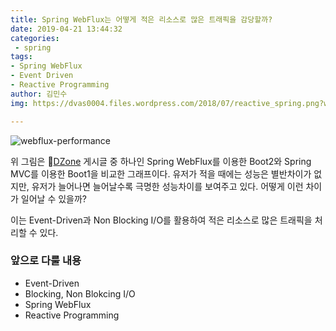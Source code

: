 ```yaml
---
title: Spring WebFlux는 어떻게 적은 리소스로 많은 트래픽을 감당할까?
date: 2019-04-21 13:44:32
categories:
 - spring
tags:
- Spring WebFlux
- Event Driven
- Reactive Programming
author: 김민수
img: https://dvas0004.files.wordpress.com/2018/07/reactive_spring.png?w=648

---
```


![webflux-performance](https://3.bp.blogspot.com/-3i759KJap_U/We6baQQFc2I/AAAAAAAAfTs/0G7gLgD2BWsmVbPluFFoeGhViOafX1QqgCLcBGAs/s1600/Boot1VsBoot2.png)

위 그림은 [DZone](https://dzone.com/articles/raw-performance-numbers-spring-boot-2-webflux-vs-s) 게시글 중 하나인 Spring WebFlux를 이용한 Boot2와 Spring MVC를 이용한 Boot1을 비교한 그래프이다.
유저가 적을 때에는 성능은 별반차이가 없지만, 유저가 늘어나면 늘어날수록 극명한 성능차이를 보여주고 있다. 어떻게 이런 차이가 일어날 수 있을까?

이는 Event-Driven과 Non Blocking I/O를 활용하여 적은 리소스로 많은 트래픽을 처리할 수 있다. 


### 앞으로 다룰 내용
* Event-Driven
* Blocking, Non Blokcing I/O
* Spring WebFlux
* Reactive Programming
